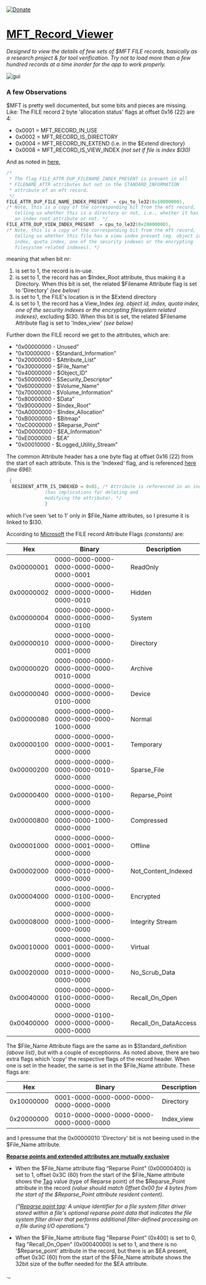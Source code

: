 [![Donate](https://img.shields.io/badge/Donate-PayPal-green.svg)](https://www.paypal.com/donate?hosted_button_id=69L3MWGCKVMA6)
# [MFT_Record_Viewer](https://github.com/kacos2000/MFT_Record_Viewer/releases/latest)

*Designed to view the details of few sets of $MFT FILE records, basically as a research project & for tool verification.
Try not to load more than a few hundred records at a time inorder for the app to work properly.*

![gui](https://raw.githubusercontent.com/kacos2000/MFT_Record_Viewer/master/i/MFTviewer.jpg)

### A few Observations

$MFT is pretty well documented, but some bits and pieces are missing. Like:
The FILE record 2 byte 'allocation status' flags at offset 0x16 (22) are 4:

  *  0x0001 = MFT_RECORD_IN_USE 
  *  0x0002 = MFT_RECORD_IS_DIRECTORY 
  *  0x0004 = MFT_RECORD_IN_EXTEND (i.e. in the $Extend directory) 
  *  0x0008 = MFT_RECORD_IS_VIEW_INDEX *(not set if file is index $I30)*
  
  And as noted in [here](https://opensource.apple.com/source/ntfs/ntfs-52/kext/ntfs_layout.h),
  ```C++
  /* 
   * The flag FILE_ATTR_DUP_FILENAME_INDEX_PRESENT is present in all 
   * FILENAME_ATTR attributes but not in the STANDARD_INFORMATION 
   * attribute of an mft record. 
   */ 
FILE_ATTR_DUP_FILE_NAME_INDEX_PRESENT  = cpu_to_le32(0x10000000), 
  /* Note, this is a copy of the corresponding bit from the mft record, 
     telling us whether this is a directory or not, i.e., whether it has 
     an index root attribute or not. */ 
  FILE_ATTR_DUP_VIEW_INDEX_PRESENT  = cpu_to_le32(0x20000000), 
  /* Note, this is a copy of the corresponding bit from the mft record, 
     telling us whether this file has a view index present (eg. object id 
     index, quota index, one of the security indexes or the encrypting 
     filesystem related indexes). */ 
```
     
meaning that when bit nr:<br> 
   1. is set to 1, the record is in-use.
   2. is set to 1, the record has an  $Index_Root attribute, thus making it a Directory. When this bit is set, the related $Filename Attribute flag is set to 'Directory' *(see below)*
   3. is set to 1, the FILE's location is in the $Extend directory
   4. is set to 1, the record has a View_Index *(eg. object id, index, quota index, one of the security indexes or the encrypting filesystem related indexes)*, excluding $I30. When this bit is set, the related $Filename Attribute flag is set to 'Index_view' *(see below)*
     
Further down the FILE record we get to the attributes, which are:

  * "0x00000000 - Unused"
  * "0x10000000 - $Standard_Information"
  * "0x20000000 - $Attribute_List"
  * "0x30000000 - $File_Name"
  * "0x40000000 - $Object_ID"
  * "0x50000000 - $Security_Descriptor"
  * "0x60000000 - $Volume_Name"
  * "0x70000000 - $Volume_Information"
  * "0x80000000 - $Data"
  * "0x90000000 - $Index_Root"
  * "0xA0000000 - $Index_Allocation"
  * "0xB0000000 - $Bitmap"
  * "0xC0000000 - $Reparse_Point"
  * "0xD0000000 - $EA_Information"
  * "0xE0000000 - $EA"
  * "0x00010000 - $Logged_Utility_Stream"

The common Attribute header has a one byte flag at offset 0x16 (22) from the start of each attribute. This is the 'Indexed' flag, and is referenced [here](https://opensource.apple.com/source/ntfs/ntfs-52/kext/ntfs_layout.h) *(line 696)*:

  ```C++
   {
    RESIDENT_ATTR_IS_INDEXED = 0x01, /* Attribute is referenced in an index
                (has implications for deleting and
                modifying the attribute). */
                }
```
which  I've seen ‘set to 1’ only in $File_Name attributes, so I presume it is linked to $I30.

According to [Microsoft](https://docs.microsoft.com/en-us/windows/win32/fileio/file-attribute-constants) the FILE record Attribute Flags *(constants)* are:

  Hex|Binary|Description
  ----------|---------------------------------------|------------------
  0x00000001|0000-0000-0000-0000-0000-0000-0000-0001|ReadOnly
  0x00000002|0000-0000-0000-0000-0000-0000-0000-0010|Hidden
  0x00000004|0000-0000-0000-0000-0000-0000-0000-0100|System
  0x00000010|0000-0000-0000-0000-0000-0000-0001-0000|Directory
  0x00000020|0000-0000-0000-0000-0000-0000-0010-0000|Archive
  0x00000040|0000-0000-0000-0000-0000-0000-0100-0000|Device
  0x00000080|0000-0000-0000-0000-0000-0000-1000-0000|Normal
  0x00000100|0000-0000-0000-0000-0000-0001-0000-0000|Temporary
  0x00000200|0000-0000-0000-0000-0000-0010-0000-0000|Sparse_File
  0x00000400|0000-0000-0000-0000-0000-0100-0000-0000|Reparse_Point
  0x00000800|0000-0000-0000-0000-0000-1000-0000-0000|Compressed
  0x00001000|0000-0000-0000-0000-0001-0000-0000-0000|Offline
  0x00002000|0000-0000-0000-0000-0010-0000-0000-0000|Not_Content_Indexed
  0x00004000|0000-0000-0000-0000-0100-0000-0000-0000|Encrypted
  0x00008000|0000-0000-0000-0000-1000-0000-0000-0000|Integrity Stream
  0x00010000|0000-0000-0000-0001-0000-0000-0000-0000|Virtual
  0x00020000|0000-0000-0000-0010-0000-0000-0000-0000|No_Scrub_Data
  0x00040000|0000-0000-0000-0100-0000-0000-0000-0000|Recall_On_Open
  0x00400000|0000-0000-0100-0000-0000-0000-0000-0000|Recall_On_DataAccess

The $File_Name Attribute flags are the same as in $Standard_definition *(above list)*, but with a couple of exceptionns. As noted above, there are two extra flags which 'copy' the respective flags of the record header. When one is set in the header, the same is set in the $File_Name attribute. These flags are:

  Hex|Binary|Description
  ----------|---------------------------------------|------------------
  0x10000000|0001-0000-0000-0000-0000-0000-0000-0000|Directory
  0x20000000|0010-0000-0000-0000-0000-0000-0000-0000|Index_view

and I pressume that the 0x00000010 'Directory' bit is not beeing used in the $File_Name attribute. 

  **[Reparse points and extended attributes are mutually exclusive](https://docs.microsoft.com/en-us/windows/win32/fileio/reparse-points?redirectedfrom=MSDN)**
  - When the $File_Name attribute flag “Reparse Point” (0x00000400) is set to 1, offset 0x3C (60) from the start of the $File_Name attribute shows the [Tag](https://docs.microsoft.com/en-us/openspecs/windows_protocols/ms-fscc/c8e77b37-3909-4fe6-a4ea-2b9d423b1ee4) value (type of Reparse point) of the $Reparse_Point attribute in the record *(value should match 0ffset 0x00 for 4 bytes from the start of the $Reparse_Point attribute resident content)*.

     *("[Reparse point tag](https://docs.microsoft.com/en-us/windows/win32/fileio/reparse-points):  A unique identifier for a file system filter driver stored within a file's optional reparse point data that indicates the file system filter driver that performs additional filter-defined processing on a file during I/O operations.")*

  - When the $File_Name attribute flag "Reparse Point” (0x400) is set to 0, flag "Recall_On_Open" (0x00040000) is set to 1, and there is no '$Reparse_point' attribute in the record, but there is an $EA present, offset 0x3C (60) from the start of the $File_Name attribute shows the 32bit size of the buffer needed for the $EA attribute.

._
